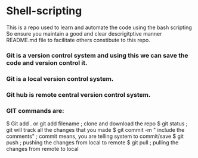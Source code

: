 # Shell-scripting
This is a repo used to learn and automate the code using the bash scripting
So ensure you maintain a good and clear descrigitptive manner README.md file  to facilitate others constibute to this repo.


### Git is a version control system and using this we can save the code and version control it.
### Git is a local version control system.
### Git hub is remote central version control system.
### GIT commands are:
 
 $ Git add . or git add filename ; clone and download the repo
 $ git status   ; git will track all the changes that you made
 $ git commit -m " include the comments"  ; commit means, you are telling system to commit/save
 $ git push   ; pushing the changes from local to remote
 $ git pull  ; pulling the changes from remote to local